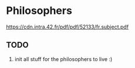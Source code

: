 # Philosophers
https://cdn.intra.42.fr/pdf/pdf/52133/fr.subject.pdf

## TODO

1. init all stuff for the philosophers to live :)
